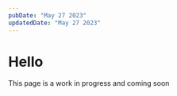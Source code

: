 ```yaml
---
pubDate: "May 27 2023"
updatedDate: "May 27 2023"
---
```


# Hello

This page is a work in progress and coming soon
